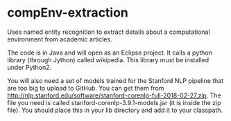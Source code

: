 # compEnv-extraction
Uses named entity recognition to extract details about a computational environment from academic articles.

The code is in Java and will open as an Eclipse project. It calls a python library (through Jython) called wikipedia. This library must be installed under Python2.

You will also need a set of models trained for the Stanford NLP pipeline that are too big to upload to GitHub. You can get them from http://nlp.stanford.edu/software/stanford-corenlp-full-2018-02-27.zip. The file you need is called stanford-corenlp-3.9.1-models.jar (it is inside the zip file). You should place this in your lib directory and add it to your classpath.
